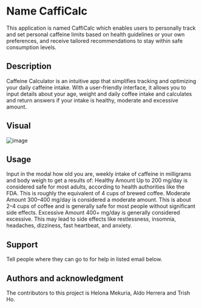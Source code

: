 # Name CaffiCalc

This application is named CaffiCalc which enables users to  personally track and set personal caffeine limits based on health guidelines or your own preferences, and receive tailored recommendations to stay within safe consumption levels.

## Description

Caffeine Calculator is an intuitive app that simplifies tracking and optimizing your daily caffeine intake. With a user-friendly interface, it allows you to input details about your age, weight and daily coffee intake and calculates and return answers if your intake is healthy, moderate and excessive amount.

## Visual
![image](image.png)

## Usage

Input in the modal how old you are, weekly intake of caffeine in milligrams and body weigh to get a results of: 
Healthy Amount
Up to 200 mg/day is considered safe for most adults, according to health authorities like the FDA. This is roughly the equivalent of 4 cups of brewed coffee.
Moderate Amount
300–400 mg/day is considered a moderate amount. This is about 2–4 cups of coffee and is generally safe for most people without significant side effects.
Excessive Amount
400+ mg/day is generally considered excessive. This may lead to side effects like restlessness, insomnia, headaches, dizziness, fast heartbeat, and anxiety.

## Support
Tell people where they can go to for help  in listed email below.

## Authors and acknowledgment
The contributors to this project is Helona Mekuria, Aldo Herrera and Trish Ho.